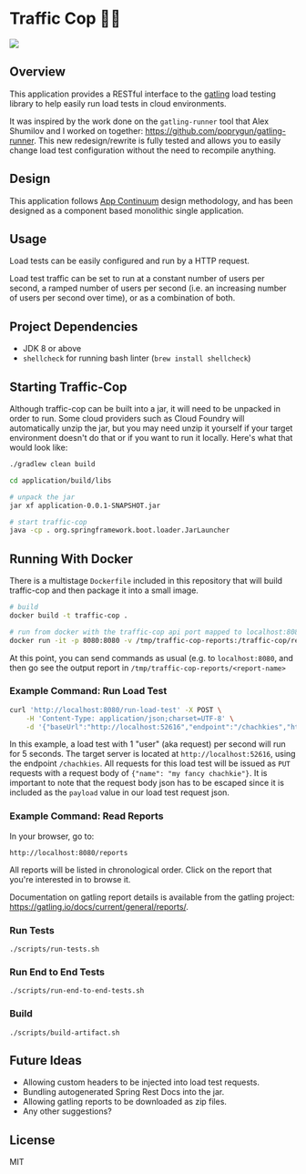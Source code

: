 # Traffic Cop 🚓🚦

![](https://github.com/walterscarborough/traffic-cop/workflows/.github/workflows/continuous-integration.yml/badge.svg)

## Overview

This application provides a RESTful interface to the [gatling](https://gatling.io/open-source) load testing library to help easily run load tests in cloud environments.

It was inspired by the work done on the `gatling-runner` tool that Alex Shumilov and I worked on together: https://github.com/poprygun/gatling-runner. 
This new redesign/rewrite is fully tested and allows you to easily change load test configuration without the need to recompile anything.

## Design

This application follows [App Continuum](https://www.appcontinuum.io/) design methodology, and has been designed as a component based monolithic single application.

## Usage

Load tests can be easily configured and run by a HTTP request.
 
Load test traffic can be set to run at a constant number of users per second, a ramped number of users per second (i.e. an increasing number of users per second over time), or as a combination of both.

## Project Dependencies

* JDK 8 or above
* `shellcheck` for running bash linter (`brew install shellcheck`)

## Starting Traffic-Cop
Although traffic-cop can be built into a jar, it will need to be unpacked in order to run.
Some cloud providers such as Cloud Foundry will automatically unzip the jar, but you may need unzip it yourself if your target environment doesn't do that or if you want to run it locally.
Here's what that would look like:

```bash
./gradlew clean build

cd application/build/libs

# unpack the jar
jar xf application-0.0.1-SNAPSHOT.jar

# start traffic-cop
java -cp . org.springframework.boot.loader.JarLauncher
```

## Running With Docker

There is a multistage `Dockerfile` included in this repository that will build traffic-cop and then package it into a small image.

```bash
# build
docker build -t traffic-cop .

# run from docker with the traffic-cop api port mapped to localhost:8080, and the report directory mapped to localhost /tmp/traffic-cop-reports
docker run -it -p 8080:8080 -v /tmp/traffic-cop-reports:/traffic-cop/reports traffic-cop
```

At this point, you can send commands as usual (e.g. to `localhost:8080`, and then go see the output report in `/tmp/traffic-cop-reports/<report-name>`

### Example Command: Run Load Test

```bash
curl 'http://localhost:8080/run-load-test' -X POST \
    -H 'Content-Type: application/json;charset=UTF-8' \
    -d '{"baseUrl":"http://localhost:52616","endpoint":"/chachkies","httpMethod":"PUT","payload":"{\"name\": \"my fancy chachkie\"}","constantUsersPerSecond":1,"constantUsersPerSecondDuration":5,"rampUsersPerSecondMinimum":1,"rampUsersPerSecondMaximum":5,"rampUsersPerSecondDuration":5}'
```

In this example, a load test with 1 "user" (aka request) per second will run for 5 seconds. The target server is located at `http://localhost:52616`, using the endpoint `/chachkies`. All requests for this load test will be issued as `PUT` requests with a request body of `{"name": "my fancy chachkie"}`.
It is important to note that the request body json has to be escaped since it is included as the `payload` value in our load test request json.

### Example Command: Read Reports

In your browser, go to: 

```
http://localhost:8080/reports
```

All reports will be listed in chronological order. 
Click on the report that you're interested in to browse it.

Documentation on gatling report details is available from the gatling project: https://gatling.io/docs/current/general/reports/. 

### Run Tests

```
./scripts/run-tests.sh
```

### Run End to End Tests

```
./scripts/run-end-to-end-tests.sh
```

### Build

```
./scripts/build-artifact.sh
```

## Future Ideas

* Allowing custom headers to be injected into load test requests.
* Bundling autogenerated Spring Rest Docs into the jar.
* Allowing gatling reports to be downloaded as zip files.
* Any other suggestions?

## License

MIT
